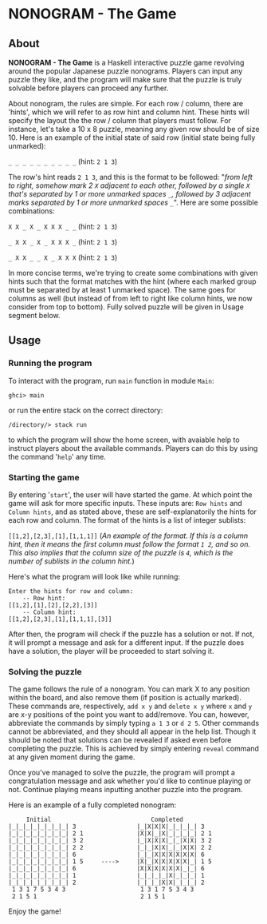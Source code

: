 # NONOGRAM - The Game

## About
**NONOGRAM - The Game** is a Haskell interactive puzzle game revolving around the popular Japanese puzzle
nonograms. Players can input any puzzle they like, and the program will make sure that the puzzle is truly
solvable before players can proceed any further.

About nonogram, the rules are simple. For each row / column, there are 'hints', which we will refer to as row
hint and column hint. These hints will specify the layout the the row / column that players must follow.
For instance, let's take a 10 x 8 puzzle, meaning any given row should be of size 10. Here is an example of the
initial state of said row (initial state being fully unmarked):

``_ _ _ _ _ _ _ _ _ _``  (hint: `2 1 3`)

The row's hint reads ``2 1 3``, and this is the format to be followed: "*from left to right, somehow mark 2 `X`
adjacent to each other, followed by a single `X` that's separated by 1 or more unmarked spaces `_`, followed
by 3 adjacent marks separated by 1 or more unmarked spaces `_`*". Here are some possible combinations:

``X X _ X _ X X X _ _``  (hint: `2 1 3`)

``_ X X _ X _ X X X _``  (hint: `2 1 3`)

``_ X X _ _ X _ X X X``  (hint: `2 1 3`)

In more concise terms, we're trying to create some combinations with given hints such that the format matches with
the hint (where each marked group must be separated by at least 1 unmarked space). The same goes for columns as well
(but instead of from left to right like column hints, we now consider from top to bottom).
Fully solved puzzle will be given in Usage segment below.

## Usage
### Running the program
To interact with the program, run ``main`` function in module ``Main``:
```
ghci> main
```
or run the entire stack on the correct directory:
```
/directory/> stack run
```
to which the program will show the home screen, with avaiable help to instruct players about the available commands.
Players can do this by using the command '`help`' any time.

### Starting the game
By entering '`start`', the user will have started the game. At which point the game will ask for more specific inputs.
These inputs are: `Row hints` and `Column hints`, and as stated above, these are self-explanatorily the hints for each
row and column. The format of the hints is a list of integer sublists:

``[[1,2],[2,3],[1],[1,1,1]]``
(*An example of the format. If this is a column hint, then it means the first column must follow the format `1 2`, and
so on. This also implies that the column size of the puzzle is `4`, which is the number of sublists in the column hint.*)

Here's what the program will look like while running:
```
Enter the hints for row and column:
    -- Row hint:
[[1,2],[1],[2],[2,2],[3]]
    -- Column hint:
[[1,2],[2,3],[1],[1,1,1],[3]]
```

After then, the program will check if the puzzle has a solution or not. If not, it will prompt a message and ask for a
different input. If the puzzle does have a solution, the player will be proceeded to start solving it.

### Solving the puzzle
The game follows the rule of a nonogram. You can mark X to any position within the board, and also remove them (if
position is actually marked). These commands are, respectively, `add x y` and `delete x y` where `x` and `y` are x-y
positions of the point you want to add/remove. You can, however, abbreviate the commands by simply typing `a 1 3` or
`d 2 5`. Other commands cannot be abbreviated, and they should all appear in the help list. Though it should be noted
that solutions can be revealed if asked even before completing the puzzle. This is achieved by simply entering `reveal`
command at any given moment during the game.

Once you've managed to solve the puzzle, the program will prompt a congratulation message and ask whether you'd like to
continue playing or not. Continue playing means inputting another puzzle into the program.

Here is an example of a fully completed nonogram:
```
     Initial                            Completed
|_|_|_|_|_|_|_|_| 3                 |_|X|X|X|_|_|_|_| 3
|_|_|_|_|_|_|_|_| 2 1               |X|X|_|X|_|_|_|_| 2 1
|_|_|_|_|_|_|_|_| 3 2               |_|X|X|X|_|_|X|X| 3 2
|_|_|_|_|_|_|_|_| 2 2               |_|_|X|X|_|_|X|X| 2 2
|_|_|_|_|_|_|_|_| 6                 |_|_|X|X|X|X|X|X| 6
|_|_|_|_|_|_|_|_| 1 5     ---->     |X|_|X|X|X|X|X|_| 1 5
|_|_|_|_|_|_|_|_| 6                 |X|X|X|X|X|X|_|_| 6
|_|_|_|_|_|_|_|_| 1                 |_|_|_|_|X|_|_|_| 1
|_|_|_|_|_|_|_|_| 2                 |_|_|_|X|X|_|_|_| 2
 1 3 1 7 5 3 4 3                     1 3 1 7 5 3 4 3
 2 1 5 1                             2 1 5 1 
```

Enjoy the game!
